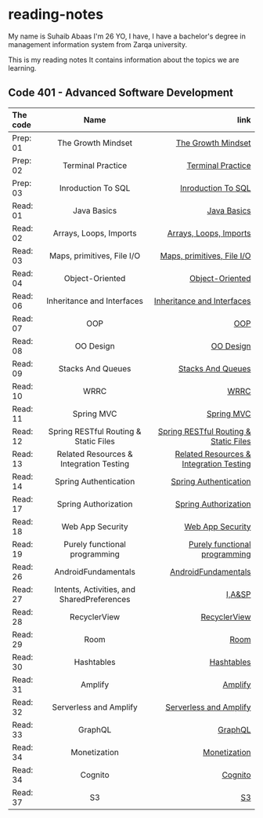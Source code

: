 # reading-notes

My name is Suhaib Abaas I'm 26 YO, I have, I have a bachelor's degree in management information system from Zarqa university.

This is my reading notes It contains information about the topics we are learning.

## Code 401 - Advanced Software Development

| The code      | Name          | link  |
| :------------ |:-------------:| -----:|
|  Prep: 01     | The Growth Mindset | [The Growth Mindset](https://suhibabbas.github.io/reading-notes/TheGrowthMindset) |
|  Prep: 02     | Terminal Practice  | [Terminal Practice](https://suhibabbas.github.io/reading-notes/TerminalPractice)  |
|  Prep: 03     | Inroduction To SQL | [Inroduction To SQL](https://suhibabbas.github.io/reading-notes/InroductionToSQL)  |
|  Read: 01     | Java Basics        | [Java Basics](https://suhibabbas.github.io/reading-notes/JavaBasics)  |
|  Read: 02     | Arrays, Loops, Imports    | [Arrays, Loops, Imports](https://suhibabbas.github.io/reading-notes/Arrays) |
|  Read: 03     | Maps, primitives, File I/O| [Maps, primitives, File I/O](https://suhibabbas.github.io/reading-notes/map) |
|  Read: 04     | Object-Oriented           | [Object-Oriented](https://suhibabbas.github.io/reading-notes/oop) |
|  Read: 06     | Inheritance and Interfaces           | [Inheritance and Interfaces](https://suhibabbas.github.io/reading-notes/ini) |
|  Read: 07     |  OOP          | [OOP](https://suhibabbas.github.io/reading-notes/oop) |
|  Read: 08     |  OO Design    | [OO Design](https://suhibabbas.github.io/reading-notes/OODesign) |
|  Read: 09     |  Stacks And Queues    | [Stacks And Queues](https://suhibabbas.github.io/reading-notes/StacksAndQueues) |
|  Read: 10     |  WRRC          | [WRRC](https://suhibabbas.github.io/reading-notes/WRRC) |
|  Read: 11     |  Spring MVC    | [Spring MVC](https://suhibabbas.github.io/reading-notes/Spring) |
|  Read: 12     |  Spring RESTful Routing & Static Files    | [Spring RESTful Routing & Static Files](https://suhibabbas.github.io/reading-notes/Spring2) |
|  Read: 13     |  Related Resources & Integration Testing    | [Related Resources & Integration Testing](https://suhibabbas.github.io/reading-notes/reading13) |
|  Read: 14     |  Spring Authentication    | [Spring Authentication](https://suhibabbas.github.io/reading-notes/authentication) |
|  Read: 17     |  Spring Authorization    | [Spring Authorization](https://suhibabbas.github.io/reading-notes/Authorization) |
|  Read: 18     |  Web App Security    | [Web App Security](https://suhibabbas.github.io/reading-notes/security) |
|  Read: 19    |  Purely functional programming    | [Purely functional programming](https://suhibabbas.github.io/reading-notes/PFG)|
|  Read: 26    |  AndroidFundamentals    | [AndroidFundamentals](https://suhibabbas.github.io/reading-notes/AndroidFundamentals)|
|  Read: 27    |   Intents, Activities, and SharedPreferences    | [I,A&SP](https://suhibabbas.github.io/reading-notes/reading27)|
|  Read: 28    |   RecyclerView    | [RecyclerView](https://suhibabbas.github.io/reading-notes/RecyclerView)|
|  Read: 29    |   Room    | [Room](https://suhibabbas.github.io/reading-notes/Room)|
|  Read: 30    |   Hashtables    | [Hashtables](https://suhibabbas.github.io/reading-notes/Hashtables)|
|  Read: 31    |   Amplify    | [Amplify](https://suhibabbas.github.io/reading-notes/Amplify)|
|  Read: 32    |  Serverless and Amplify    | [Serverless and Amplify](https://suhibabbas.github.io/reading-notes/ServerlessAndAmplify)|
|  Read: 33    |  GraphQL    | [GraphQL](https://suhibabbas.github.io/reading-notes/GraphQL)|
|  Read: 34    |  Monetization    | [Monetization](https://suhibabbas.github.io/reading-notes/Monetization)|
|  Read: 34    |  Cognito    | [Cognito](https://suhibabbas.github.io/reading-notes/Cognito)|
|  Read: 37    |  S3    | [S3](https://suhibabbas.github.io/reading-notes/s3)|
